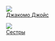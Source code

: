 ![](/books/prose_classic/Джеймс%20Джойс/Джакомо%20Джойс.jpg)  
[Джакомо Джойс](/books/prose_classic/Джеймс%20Джойс/Джакомо%20Джойс)

![](/books/prose_classic/Джеймс%20Джойс/Сестры.jpg)  
[Сестры](/books/prose_classic/Джеймс%20Джойс/Сестры)
